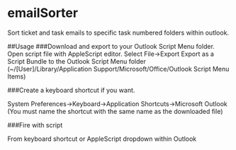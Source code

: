 emailSorter
===========

Sort ticket and task emails to specific task numbered folders within outlook.

##Usage
###Download and export to your Outlook Script Menu folder.
Open script file with AppleScript editor. 
Select File->Export
Export as a Script Bundle to the Outlook Script Menu folder
(~/[User]/Library/Application Support/Microsoft/Office/Outlook Script Menu Items)

###Create a keyboard shortcut if you want.

System Preferences->Keyboard->Application Shortcuts->Microsoft Outlook (You must name the shortcut with the same name as the downloaded file)

###Fire with script

From keyboard shortcut or AppleScript dropdown within Outlook
